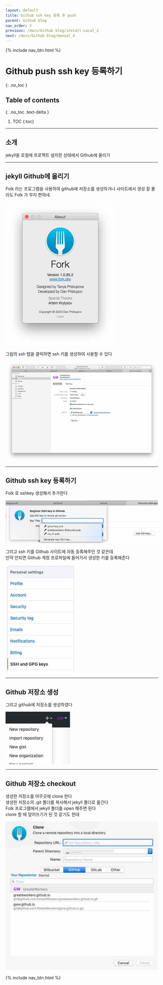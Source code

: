 ```yaml
---
layout: default
title: Github ssh key 등록 후 push
parent: Github blog
nav_order: 3
previous: /docs/Github blog/install-Local_2
next: /docs/Github blog/manual_4
---
```

{% include nav_btn.html %}

# Github push ssh key 등록하기
{: .no_toc }

## Table of contents
{: .no_toc .text-delta }

1. TOC
{:toc}

---

## 소개

jekyll을 로컬에 프로젝트 설치한 상태에서 Github에 올리기

---

## jekyll Github에 올리기

Folk 라는 프로그램을 사용하여 github에 저장소를 생성하거나 사이트에서 생성
잘 몰라도 Folk 가 무지 편하네.

![image](/assets/images/3_19_59.jpeg)

그림의 ssh 탭을 클릭하면 ssh 키를 생성하여 사용할 수 있다

![image](/assets/images/3_22_02.jpeg)

---
## Github ssh key 등록하기

Folk 로 sshkey 생성해서 추가한다

![image](/assets/images/3_36_00.jpeg)

그리고 ssh 키를 Github 사이트에 자동 등록해주던 것 같은데  
만약 안되면 Github 계정 프로파일에 들어가서 생성한 키를 등록해준다

![image](/assets/images/3_46_45.jpeg)

---
## Github 저장소 생성

그리고 github에 저장소를 생성하였다

![image](/assets/images/3_51_06.jpeg)

---
## Github 저장소 checkout

생성한 저장소를 아무곳에 clone 한다<br>
생성한 저장소의 .git 폴더를 복사해서 jekyll 폴더로 옮긴다<br>
Folk 프로그램에서 jekyll 폴더를 open 해주면 된다<br>
clone 할 때 덮어쓰기가 된 것 같기도 한대<br>

![image](/assets/images/3_51_44.jpeg)

{% include nav_btn.html %}